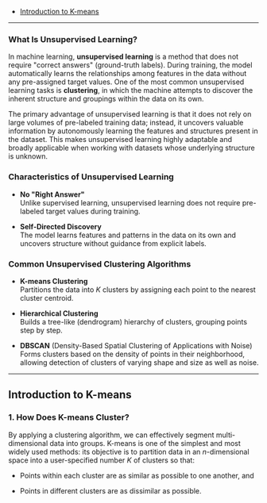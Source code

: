 - [Introduction to K-means](#introduction-to-k-means)

-----------------------

### What Is Unsupervised Learning?

In machine learning, **unsupervised learning** is a method that does not require "correct answers" (ground-truth labels). During training, the model automatically learns the relationships among features in the data without any pre-assigned target values. One of the most common unsupervised learning tasks is **clustering**, in which the machine attempts to discover the inherent structure and groupings within the data on its own.

The primary advantage of unsupervised learning is that it does not rely on large volumes of pre-labeled training data; instead, it uncovers valuable information by autonomously learning the features and structures present in the dataset. This makes unsupervised learning highly adaptable and broadly applicable when working with datasets whose underlying structure is unknown.

### Characteristics of Unsupervised Learning

-   **No "Right Answer"**\
    Unlike supervised learning, unsupervised learning does not require pre-labeled target values during training.

-   **Self-Directed Discovery**\
    The model learns features and patterns in the data on its own and uncovers structure without guidance from explicit labels.

### Common Unsupervised Clustering Algorithms

-   **K-means Clustering**\
    Partitions the data into *K* clusters by assigning each point to the nearest cluster centroid.

-   **Hierarchical Clustering**\
    Builds a tree-like (dendrogram) hierarchy of clusters, grouping points step by step.

-   **DBSCAN** (Density-Based Spatial Clustering of Applications with Noise)\
    Forms clusters based on the density of points in their neighborhood, allowing detection of clusters of varying shape and size as well as noise.


-----------------------
## Introduction to K-means

### 1. How Does K-means Cluster?

By applying a clustering algorithm, we can effectively segment multi-dimensional data into groups. K-means is one of the simplest and most widely used methods: its objective is to partition data in an *n*-dimensional space into a user-specified number *K* of clusters so that:

-   Points within each cluster are as similar as possible to one another, and

-   Points in different clusters are as dissimilar as possible.